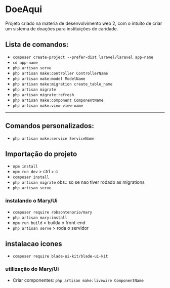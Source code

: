 # DoeAqui

Projeto criado na materia de desenvolvimento web 2, com o intuito de criar um sistema de doações para instituições de caridade.

## Lista de comandos:
- `composer create-project --prefer-dist laravel/laravel app-name`
- `cd app-name`
- `php artisan serve`
- `php artisan make:controller ControllerName`
- `php artisan make:model ModelName`
- `php artisan make:migration create_table_name`
- `php artisan migrate`
- `php artisan migrate:refresh`
- `php artisan make:component ComponentName`
- `php artisan make:view view-name`
---
## Comandos personalizados:
- `php artisan make:service ServiceName`

## Importação do projeto
- `npm install`
- `npm run dev` > ctrl + c
- `composer install`
- `php artisan migrate` obs.: so se nao tiver rodado as migrations
- `php artisan serve`
### instalando o Mary/Ui
- `composer require robsontenorio/mary`
- `php artisan mary:install`
- `npm run build` > builda o front-end
- `php artisan serve` > roda o servidor

## instalacao icones
- `composer require blade-ui-kit/blade-ui-kit`
### utilização do Mary/Ui
- Criar componentes: `php artisan make:livewire ComponentName`


